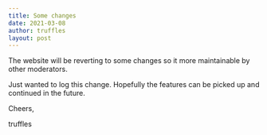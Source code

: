 ```yaml
---
title: Some changes
date: 2021-03-08
author: truffles
layout: post
---
```

The website will be reverting to some changes so it more maintainable by other moderators.

Just wanted to log this change. Hopefully the features can be picked up and continued in the future. 



Cheers,

truffles